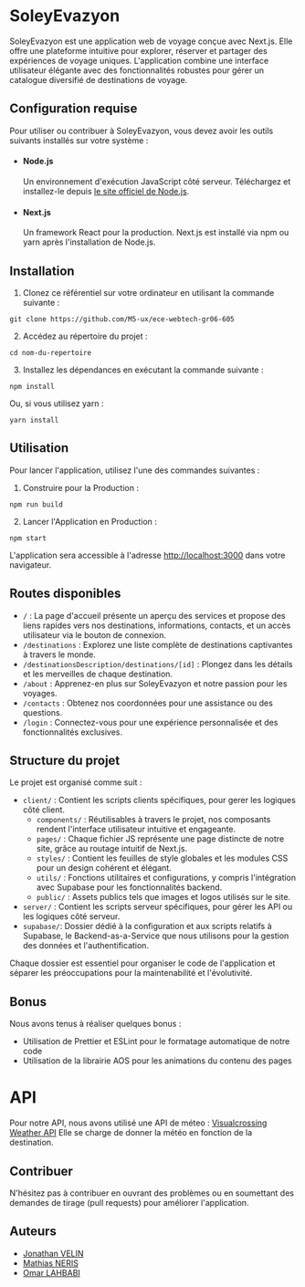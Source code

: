 # SoleyEvazyon

SoleyEvazyon est une application web de voyage conçue avec Next.js. Elle offre une plateforme intuitive pour explorer, réserver et partager des expériences de voyage uniques. L'application combine une interface utilisateur élégante avec des fonctionnalités robustes pour gérer un catalogue diversifié de destinations de voyage.

## Configuration requise

Pour utiliser ou contribuer à SoleyEvazyon, vous devez avoir les outils suivants installés sur votre système :

- #### Node.js
  Un environnement d'exécution JavaScript côté serveur. Téléchargez et installez-le depuis [le site officiel de Node.js](https://nodejs.org/).
- #### Next.js
  Un framework React pour la production. Next.js est installé via npm ou yarn après l'installation de Node.js.

## Installation

1. Clonez ce référentiel sur votre ordinateur en utilisant la commande suivante :

```
git clone https://github.com/M5-ux/ece-webtech-gr06-605
```

2. Accédez au répertoire du projet :

```
cd nom-du-repertoire
```

3. Installez les dépendances en exécutant la commande suivante :

```
npm install
```

Ou, si vous utilisez yarn :

```
yarn install
```

## Utilisation

Pour lancer l'application, utilisez l'une des commandes suivantes :

1. Construire pour la Production :

```
npm run build
```

2. Lancer l'Application en Production :

```
npm start
```

L'application sera accessible à l'adresse [http://localhost:3000](http://localhost:3000) dans votre navigateur.

## Routes disponibles

- `/` : La page d'accueil présente un aperçu des services et propose des liens rapides vers nos destinations, informations, contacts, et un accès utilisateur via le bouton de connexion.
- `/destinations` : Explorez une liste complète de destinations captivantes à travers le monde.
- `/destinationsDescription/destinations/[id]` : Plongez dans les détails et les merveilles de chaque destination.
- `/about` : Apprenez-en plus sur SoleyEvazyon et notre passion pour les voyages.
- `/contacts` : Obtenez nos coordonnées pour une assistance ou des questions.
- `/login` : Connectez-vous pour une expérience personnalisée et des fonctionnalités exclusives.

## Structure du projet

Le projet est organisé comme suit :

- `client/` : Contient les scripts clients spécifiques, pour gerer les logiques côté client.
  - `components/` : Réutilisables à travers le projet, nos composants rendent l'interface utilisateur intuitive et engageante.
  - `pages/` : Chaque fichier JS représente une page distincte de notre site, grâce au routage intuitif de Next.js.
  - `styles/` : Contient les feuilles de style globales et les modules CSS pour un design cohérent et élégant.
  - `utils/` : Fonctions utilitaires et configurations, y compris l'intégration avec Supabase pour les fonctionnalités backend.
  - `public/` : Assets publics tels que images et logos utilisés sur le site.
- `server/` : Contient les scripts serveur spécifiques, pour gérer les API ou les logiques côté serveur.
- `supabase/`: Dossier dédié à la configuration et aux scripts relatifs à Supabase, le Backend-as-a-Service que nous utilisons pour la gestion des données et l'authentification.

Chaque dossier est essentiel pour organiser le code de l'application et séparer les préoccupations pour la maintenabilité et l'évolutivité.

## Bonus

Nous avons tenus à réaliser quelques bonus :

- Utilisation de Prettier et ESLint pour le formatage automatique de notre code
- Utilisation de la librairie AOS pour les animations du contenu des pages

# API

Pour notre API, nous avons utilisé une API de méteo : [Visualcrossing Weather API](https://www.visualcrossing.com/weather-api)
Elle se charge de donner la météo en fonction de la destination.

## Contribuer

N'hésitez pas à contribuer en ouvrant des problèmes ou en soumettant des demandes de tirage (pull requests) pour améliorer l'application.

## Auteurs

- [Jonathan VELIN](https://github.com/jonathan971)
- [Mathias NERIS](https://github.com/M5-ux)
- [Omar LAHBABI](https://github.com/omar2929)
